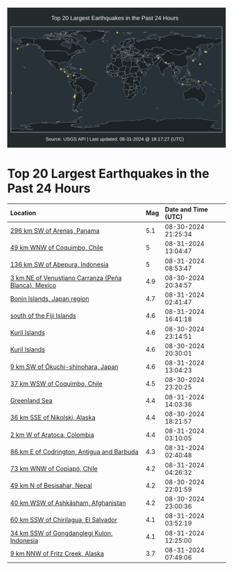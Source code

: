 ![Map](./map.png)

# Top 20 Largest Earthquakes in the Past 24 Hours

| Location | Mag | Date and Time (UTC) |
|:---|:---|:---|
| [296 km SW of Arenas, Panama](https://earthquake.usgs.gov/earthquakes/eventpage/us6000nnrw) | 5.1 | 08-30-2024 21:25:34 |
| [49 km WNW of Coquimbo, Chile](https://earthquake.usgs.gov/earthquakes/eventpage/us6000nnvk) | 5 | 08-31-2024 13:04:47 |
| [136 km SW of Abepura, Indonesia](https://earthquake.usgs.gov/earthquakes/eventpage/us6000nnut) | 5 | 08-31-2024 08:53:47 |
| [3 km NE of Venustiano Carranza (Peña Blanca), Mexico](https://earthquake.usgs.gov/earthquakes/eventpage/us6000nnrl) | 4.9 | 08-30-2024 20:34:57 |
| [Bonin Islands, Japan region](https://earthquake.usgs.gov/earthquakes/eventpage/us6000nntf) | 4.7 | 08-31-2024 02:41:47 |
| [south of the Fiji Islands](https://earthquake.usgs.gov/earthquakes/eventpage/us6000nnwh) | 4.6 | 08-31-2024 16:41:18 |
| [Kuril Islands](https://earthquake.usgs.gov/earthquakes/eventpage/us6000nnsl) | 4.6 | 08-30-2024 23:14:51 |
| [Kuril Islands](https://earthquake.usgs.gov/earthquakes/eventpage/us6000nnrj) | 4.6 | 08-30-2024 20:30:01 |
| [9 km SW of Ōkuchi-shinohara, Japan](https://earthquake.usgs.gov/earthquakes/eventpage/us6000nnvm) | 4.6 | 08-31-2024 13:04:23 |
| [37 km WSW of Coquimbo, Chile](https://earthquake.usgs.gov/earthquakes/eventpage/us6000nnsk) | 4.5 | 08-30-2024 23:20:25 |
| [Greenland Sea](https://earthquake.usgs.gov/earthquakes/eventpage/us6000nnw2) | 4.4 | 08-31-2024 14:03:36 |
| [36 km SSE of Nikolski, Alaska](https://earthquake.usgs.gov/earthquakes/eventpage/us6000nnqj) | 4.4 | 08-30-2024 18:21:57 |
| [2 km W of Aratoca, Colombia](https://earthquake.usgs.gov/earthquakes/eventpage/us6000nnti) | 4.4 | 08-31-2024 03:10:05 |
| [86 km E of Codrington, Antigua and Barbuda](https://earthquake.usgs.gov/earthquakes/eventpage/us6000nntc) | 4.3 | 08-31-2024 02:40:48 |
| [73 km WNW of Copiapó, Chile](https://earthquake.usgs.gov/earthquakes/eventpage/us6000nntr) | 4.2 | 08-31-2024 04:26:32 |
| [49 km N of Besisahar, Nepal](https://earthquake.usgs.gov/earthquakes/eventpage/us6000nns9) | 4.2 | 08-30-2024 22:01:59 |
| [40 km WSW of Ashkāsham, Afghanistan](https://earthquake.usgs.gov/earthquakes/eventpage/us6000nnsi) | 4.2 | 08-30-2024 23:00:36 |
| [60 km SSW of Chirilagua, El Salvador](https://earthquake.usgs.gov/earthquakes/eventpage/us6000nntl) | 4.1 | 08-31-2024 03:52:19 |
| [34 km SSW of Gongdanglegi Kulon, Indonesia](https://earthquake.usgs.gov/earthquakes/eventpage/us6000nnvj) | 4.1 | 08-31-2024 12:25:00 |
| [9 km NNW of Fritz Creek, Alaska](https://earthquake.usgs.gov/earthquakes/eventpage/ak024b7nl895) | 3.7 | 08-31-2024 07:49:06 |
